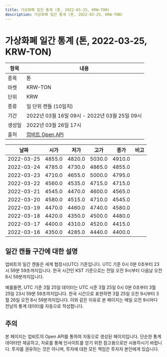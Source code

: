 ```yaml
---
title: 가상화폐 일간 통계 (톤, 2022-03-25, KRW-TON)
description: 가상화폐 일간 통계 (톤, 2022-03-25, KRW-TON)
---
```



가상화폐 일간 통계 (톤, 2022-03-25, KRW-TON)
===

|항목|내용|
|--|--|
|종목|톤|
|마켓|KRW-TON|
|단위|KRW|
|종류|일 단위 캔들 (10일치)|
|기간|2022년 03월 16일 09시 - 2022년 03월 25일 09시|
|생성일|2022년 03월 26일 17시|
|출처|[업비트 Open API](https://docs.upbit.com)|


|날짜|시가|저가|고가|종가|비고|
|--|--|--|--|--|--|
|2022-03-25|4855.0|4820.0|5030.0|4910.0|    |
|2022-03-24|4785.0|4730.0|4865.0|4855.0|    |
|2022-03-23|4710.0|4655.0|5000.0|4795.0|    |
|2022-03-22|4560.0|4535.0|4715.0|4715.0|    |
|2022-03-21|4545.0|4470.0|4600.0|4565.0|    |
|2022-03-20|4580.0|4515.0|4710.0|4545.0|    |
|2022-03-19|4470.0|4460.0|4740.0|4580.0|    |
|2022-03-18|4420.0|4350.0|4500.0|4480.0|    |
|2022-03-17|4400.0|4310.0|4520.0|4415.0|    |
|2022-03-16|4350.0|4285.0|4440.0|4400.0|    |


일간 캔들 구간에 대한 설명
---


업비트의 일간 캔들은 세계 협정시(UTC) 기준입니다. 
UTC 기준 0시 0분 0초부터 23시 59분 59초까지입니다. 
한국 시간인 KST 기준으로는 전일 오전 9시부터 다음날 오전 8시 59분까지입니다. 


예를들면, UTC 기준 3월 25일 데이터는 UTC 시준 3월 25일 0시 0분 0초부터 3월 25일 23시 59분 59초까지입니다. 
한국 시간으로 표현하면 3월 25일 오전 9시부터 3월 26일 오전 8시 59분까지입니다. 
이와 같은 이유로 본 페이지는 매일 오전 9시마다 전날의 통계 데이터를 자동으로 작성합니다. 


주의
---


본 페이지는 업비트의 Open API를 통하여 자동으로 생성된 페이지입니다. 
단순한 통계 데이터만 제공하고, 자료를 통해 인사이트를 얻기 위한 참고용으로만 사용하시기 바랍니다. 
투자를 권유하는 것은 아니며, 투자에 대한 모든 책임은 투자자 본인에게 있습니다. 
